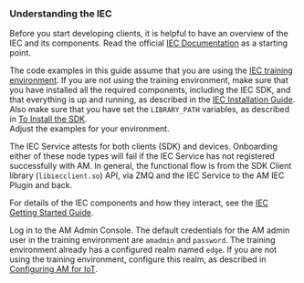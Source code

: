<!--
 ! Copyright 2019 ForgeRock AS
 !
 ! Licensed under the Apache License, Version 2.0 (the "License");
 ! you may not use this file except in compliance with the License.
 ! You may obtain a copy of the License at
 !
 ! http://www.apache.org/licenses/LICENSE-2.0
 !
 ! Unless required by applicable law or agreed to in writing, software
 ! distributed under the License is distributed on an "AS IS" BASIS,
 ! WITHOUT WARRANTIES OR CONDITIONS OF ANY KIND, either express or implied.
 ! See the License for the specific language governing permissions and
 ! limitations under the License.
-->

### Understanding the IEC

Before you start developing clients, it is helpful to have an overview of the IEC and its 
components. Read the official [IEC Documentation](http://backstage.forgerock.com/docs/iec/6.5/) 
as a starting point.

The code examples in this guide assume that you are using the 
[IEC training environment](https://github.com/ForgeRock/identity-edge-controller-docs/tree/master/training). 
If you are not using the training environment, make sure that you have installed all the 
required components, including the IEC SDK, and that everything is up and running, as 
described in the [IEC Installation Guide](http://backstage.forgerock.com/docs/iec/6.5/install-guide). 
Also make sure that you have set the `LIBRARY_PATH` variables, as described in 
[To Install the SDK](http://backstage.forgerock.com/docs/iec/6.5/install-guide/index.html#install-sdk).  
Adjust the examples for your environment.

The IEC Service attests for both clients (SDK) and devices. Onboarding either of these node 
types will fail if the IEC Service has not registered successfully with AM. In general, the 
functional flow is from the SDK Client library (`libiecclient.so`) API, via ZMQ and the IEC 
Service to the AM IEC Plugin and back.

For details of the IEC components and how they interact, see the 
[IEC Getting Started Guide](http://backstage.forgerock.com/docs/iec/6.5/getting-started).

Log in to the AM Admin Console. The default credentials for the AM admin user in the training 
environment are `amadmin` and `password`. The training environment already has a configured realm 
named `edge`. If you are not using the training environment, configure this realm, as described in 
[Configuring AM for IoT](http://backstage.forgerock.com/docs/iec/6.5/install-guide/index.html#am-iot-config). 

